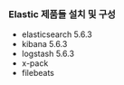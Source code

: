 ### Elastic 제품들 설치 및 구성 

- elasticsearch 5.6.3
- kibana 5.6.3
- logstash 5.6.3
- x-pack 
- filebeats 